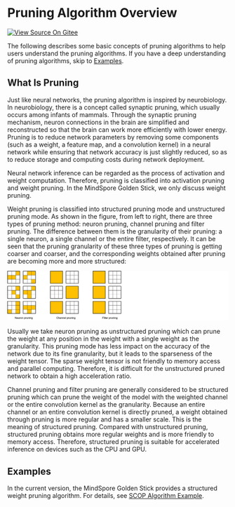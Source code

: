 # Pruning Algorithm Overview

[![View Source On Gitee](https://mindspore-website.obs.cn-north-4.myhuaweicloud.com/website-images/master/resource/_static/logo_source_en.svg)](https://gitee.com/mindspore/docs/blob/master/docs/golden_stick/docs/source_en/pruner/overview.md)

The following describes some basic concepts of pruning algorithms to help users understand the pruning algorithms. If you have a deep understanding of pruning algorithms, skip to [Examples](#examples).

## What Is Pruning

Just like neural networks, the pruning algorithm is inspired by neurobiology. In neurobiology, there is a concept called synaptic pruning, which usually occurs among infants of mammals. Through the synaptic pruning mechanism, neuron connections in the brain are simplified and reconstructed so that the brain can work more efficiently with lower energy. Pruning is to reduce network parameters by removing some components (such as a weight, a feature map, and a convolution kernel) in a neural network while ensuring that network accuracy is just slightly reduced, so as to reduce storage and computing costs during network deployment.

Neural network inference can be regarded as the process of activation and weight computation. Therefore, pruning is classified into activation pruning and weight pruning. In the MindSpore Golden Stick, we only discuss weight pruning.

Weight pruning is classified into structured pruning mode and unstructured pruning mode. As shown in the figure, from left to right, there are three types of pruning method: neuron pruning, channel pruning and filter pruning. The difference between them is the granularity of their pruning: a single neuron, a single channel or the entire filter, respectively. It can be seen that the pruning granularity of these three types of pruning is getting coarser and coarser, and the corresponding weights obtained after pruning are becoming more and more structured:

![Pruning modes](../images/pruner/pruner.png)

Usually we take neuron pruning as unstructured pruning which can prune the weight at any position in the weight with a single weight as the granularity. This pruning mode has less impact on the accuracy of the network due to its fine granularity, but it leads to the sparseness of the weight tensor. The sparse weight tensor is not friendly to memory access and parallel computing. Therefore, it is difficult for the unstructured pruned network to obtain a high acceleration ratio.

Channel pruning and filter pruning are generally considered to be structured pruning which can prune the weight of the model with the weighted channel or the entire convolution kernel as the granularity. Because an entire channel or an entire convolution kernel is directly pruned, a weight obtained through pruning is more regular and has a smaller scale. This is the meaning of structured pruning. Compared with unstructured pruning, structured pruning obtains more regular weights and is more friendly to memory access. Therefore, structured pruning is suitable for accelerated inference on devices such as the CPU and GPU.

## Examples

In the current version, the MindSpore Golden Stick provides a structured weight pruning algorithm. For details, see [SCOP Algorithm Example](https://www.mindspore.cn/golden_stick/docs/en/master/pruner/scop.html).
